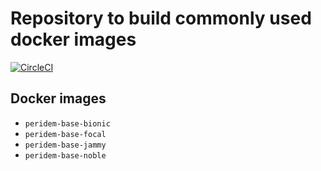 # Repository to build commonly used docker images 

[![CircleCI](https://circleci.com/gh/prashjha/dockerimages.svg?style=shield)](https://circleci.com/gh/prashjha/dockerimages)


## Docker images
- `peridem-base-bionic`
- `peridem-base-focal`
- `peridem-base-jammy`
- `peridem-base-noble`

